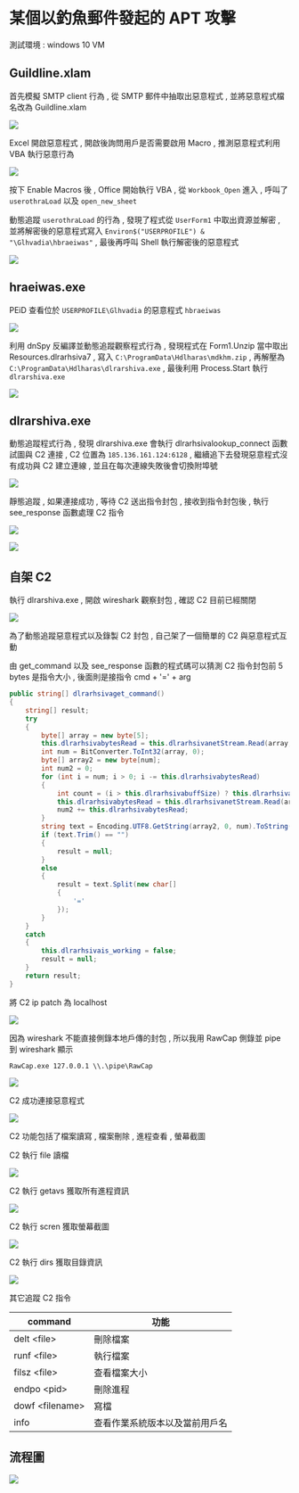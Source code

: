 # 某個以釣魚郵件發起的 APT 攻擊

測試環境 : windows 10 VM

## Guildline.xlam

首先模擬 SMTP client 行為 , 從 SMTP 郵件中抽取出惡意程式 , 並將惡意程式檔名改為 Guildline.xlam

![](https://i.imgur.com/2M0WE7a.png)

Excel 開啟惡意程式 , 開啟後詢問用戶是否需要啟用 Macro , 推測惡意程式利用 VBA 執行惡意行為

![](https://i.imgur.com/hEaMEyt.png)

按下 Enable Macros 後 , Office 開始執行 VBA , 從 `Workbook_Open` 進入 , 呼叫了` userothraLoad` 以及 `open_new_sheet`

動態追蹤 `userothraLoad` 的行為 , 發現了程式從 `UserForm1` 中取出資源並解密 , 並將解密後的惡意程式寫入 `Environ$("USERPROFILE") & "\Glhvadia\hbraeiwas"` , 最後再呼叫 Shell 執行解密後的惡意程式

![](https://i.imgur.com/uQdl7tU.png)


## hraeiwas.exe

PEiD 查看位於 `USERPROFILE\Glhvadia` 的惡意程式 `hbraeiwas`

![](https://i.imgur.com/2TxiM3c.png)

利用 dnSpy 反編譯並動態追蹤觀察程式行為 , 發現程式在 Form1.Unzip 當中取出 Resources.dlrarhsiva7 , 寫入 `C:\ProgramData\Hdlharas\mdkhm.zip` , 再解壓為 `C:\ProgramData\Hdlharas\dlrarshiva.exe` , 最後利用 Process.Start 執行 `dlrarshiva.exe`


![](https://i.imgur.com/6CMMJCH.png)

## dlrarshiva.exe

動態追蹤程式行為 , 發現 dlrarshiva.exe 會執行 dlrarhsivalookup_connect 函數試圖與 C2 連接 , C2 位置為 `185.136.161.124:6128` , 繼續追下去發現惡意程式沒有成功與 C2 建立連線 , 並且在每次連線失敗後會切換附埠號

![](https://i.imgur.com/gG8eC2K.png)

靜態追蹤 , 如果連接成功 , 等待 C2 送出指令封包 , 接收到指令封包後 , 執行 see_response 函數處理 C2 指令

![](https://i.imgur.com/DjNDlgd.png)

![](https://i.imgur.com/YtH2jJe.png)

## 自架 C2

執行 dlrarshiva.exe , 開啟 wireshark 觀察封包 , 確認 C2 目前已經關閉

![](https://i.imgur.com/SxeAERS.png)

為了動態追蹤惡意程式以及錄製 C2 封包 , 自己架了一個簡單的 C2 與惡意程式互動

由 get_command 以及 see_response 函數的程式碼可以猜測 C2 指令封包前 5 bytes 是指令大小 , 後面則是接指令 cmd + '=' + arg


```csharp
public string[] dlrarhsivaget_command()
{
    string[] result;
    try
    {
        byte[] array = new byte[5];
        this.dlrarhsivabytesRead = this.dlrarhsivanetStream.Read(array, 0, 5);
        int num = BitConverter.ToInt32(array, 0);
        byte[] array2 = new byte[num];
        int num2 = 0;
        for (int i = num; i > 0; i -= this.dlrarhsivabytesRead)
        {
            int count = (i > this.dlrarhsivabuffSize) ? this.dlrarhsivabuffSize : i;
            this.dlrarhsivabytesRead = this.dlrarhsivanetStream.Read(array2, num2, count);
            num2 += this.dlrarhsivabytesRead;
        }
        string text = Encoding.UTF8.GetString(array2, 0, num).ToString();
        if (text.Trim() == "")
        {
            result = null;
        }
        else
        {
            result = text.Split(new char[]
            {
                '='
            });
        }
    }
    catch
    {
        this.dlrarhsivais_working = false;
        result = null;
    }
    return result;
}
```



將 C2 ip patch 為 localhost

![](https://i.imgur.com/4qRrYqr.png)

因為 wireshark 不能直接側錄本地戶傳的封包 , 所以我用 RawCap 側錄並 pipe 到 wireshark 顯示

`RawCap.exe 127.0.0.1 \\.\pipe\RawCap`

![](https://i.imgur.com/h37YDIp.png)

C2 成功連接惡意程式

![](https://i.imgur.com/4TpByC9.png)

C2 功能包括了檔案讀寫 , 檔案刪除 , 進程查看 , 螢幕截圖

C2 執行 file 讀檔

![](https://i.imgur.com/2PQOwS0.png)

C2 執行 getavs 獲取所有進程資訊

![](https://i.imgur.com/B0xJpm3.png)

C2 執行 scren 獲取螢幕截圖

![](https://i.imgur.com/gHqztcI.png)

C2 執行 dirs 獲取目錄資訊

![](https://i.imgur.com/S2tba1a.png)

其它追蹤 C2 指令

| command            | 功能                           |
| ------------------ | ------------------------------ |
| delt \<file>       | 刪除檔案                       |
| runf  \<file>      | 執行檔案                       |
| filsz  \<file>     | 查看檔案大小                   |
| endpo \<pid>       | 刪除進程                       |
| dowf   \<filename> | 寫檔                           |
| info               | 查看作業系統版本以及當前用戶名 |

## 流程圖

![](https://i.imgur.com/O7o4OUg.png)


